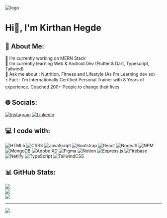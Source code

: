 ![logo]()
# Hi👋, I'm Kirthan Hegde 

## 💫 About Me:
🔭 I’m currently working on MERN Stack <br>🌱 I’m currently learning Web & Android Dev (Flutter & Dart, Typescript, Tailwind)<br>💬 Ask me about : Nutrition, Fitness and Lifestyle (As I'm Learning dev so)<br>⚡ Fact : I'm Internationally Certified Personal Trainer with 8 Years of experience. Coached 200+ People to change their lives 


## 🌐 Socials:
[![Instagram](https://img.shields.io/badge/Instagram-%23E4405F.svg?logo=Instagram&logoColor=white)](https://instagram.com/kirthanhegde) [![LinkedIn](https://img.shields.io/badge/LinkedIn-%230077B5.svg?logo=linkedin&logoColor=white)](https://linkedin.com/in/kirthanhegde) 

## 💻 I code with:
![HTML5](https://img.shields.io/badge/html5-%23E34F26.svg?style=flat&logo=html5&logoColor=white) ![CSS3](https://img.shields.io/badge/css3-%231572B6.svg?style=flat&logo=css3&logoColor=white) ![JavaScript](https://img.shields.io/badge/javascript-%23323330.svg?style=flat&logo=javascript&logoColor=%23F7DF1E) ![Bootstrap](https://img.shields.io/badge/bootstrap-%23563D7C.svg?style=flat&logo=bootstrap&logoColor=white) ![React](https://img.shields.io/badge/react-%2320232a.svg?style=flat&logo=react&logoColor=%2361DAFB) ![NodeJS](https://img.shields.io/badge/node.js-6DA55F?style=flat&logo=node.js&logoColor=white) ![NPM](https://img.shields.io/badge/NPM-%23000000.svg?style=flat&logo=npm&logoColor=white) ![MongoDB](https://img.shields.io/badge/MongoDB-%234ea94b.svg?style=flat&logo=mongodb&logoColor=white) ![Adobe XD](https://img.shields.io/badge/Adobe%20XD-470137?style=flat&logo=Adobe%20XD&logoColor=#FF61F6) 	![Figma](https://img.shields.io/badge/figma-%23F24E1E.svg?style=flat&logo=figma&logoColor=white) ![Notion](https://img.shields.io/badge/Notion-%23000000.svg?style=flat&logo=notion&logoColor=white) ![Express.js](https://img.shields.io/badge/express.js-%23404d59.svg?style=flat&logo=express&logoColor=%2361DAFB) ![Firebase](https://img.shields.io/badge/firebase-%23039BE5.svg?style=flat&logo=firebase) ![Netlify](https://img.shields.io/badge/netlify-%23000000.svg?style=flat&logo=netlify&logoColor=#00C7B7) ![TypeScript](https://img.shields.io/badge/typescript-%23007ACC.svg?style=flat&logo=typescript&logoColor=white) ![TailwindCSS](https://img.shields.io/badge/tailwindcss-%2338B2AC.svg?style=flat&logo=tailwind-css&logoColor=white)
## 📊 GitHub Stats:
![](https://github-readme-stats.vercel.app/api?username=kirthandev&theme=dark&hide_border=true&include_all_commits=false&count_private=false)<br/>
![](https://github-readme-streak-stats.herokuapp.com/?user=kirthandev&theme=dark&hide_border=true)<br/>
![](https://github-readme-stats.vercel.app/api/top-langs/?username=kirthandev&theme=dark&hide_border=true&include_all_commits=false&count_private=false&layout=compact)

---
[![](https://visitcount.itsvg.in/api?id=kirthandev&icon=8&color=7)](https://visitcount.itsvg.in)

